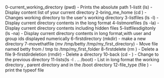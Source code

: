 0-current_working_directory (pwd) - Prints the absolute path 
1-listit (ls) - Display content list of your current directory
2-bring_me_home (cd  ) - Changes working directory to the user's working directory
3-listfiles (ls -l) - Display current directory contents in  the long format
4-listmorefiles (ls -la) - Display current directory contents including hidden files
5-listfilesdigitonly (ls -na) - Display current directory contents in long format,with user and group ids displayed numerically
6-firstdirectory (mkdir) - make a new directory
7-movethatfile (mv /tmp/betty /tmp/my_first_directory) - Move file named betty from / tmp to /tmp/my_first_folder
8-firstdelete (rm ) - Delete a file
9-firstdirdeletion (rmdir) - Delete a directory
10-back (cd - ) - Change to the previous directory
11-lists(ls -l . .. /boot) - List in long format the working directory , parent directory and in the /boot directory
12-file_type (file ) - print the typeof file 
